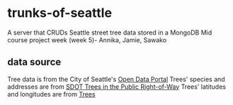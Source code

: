 # trunks-of-seattle
A server that CRUDs Seattle street tree data stored in a MongoDB
Mid course project week (week 5)- Annika, Jamie, Sawako

## data source
Tree data is from the City of Seattle's <a href='https://data.seattle.gov'>Open Data Portal</a>
Trees' species and addresses are from <a href='https://data.seattle.gov/Transportation/SDOT-Trees-in-the-Public-Right-of-Way/tiq5-syif'>SDOT Trees in the Public Right-of-Way</a>
Trees' latitudes and longitudes are from <a href='https://data.seattle.gov/dataset/Trees/xg4t-j322'>Trees</a>
